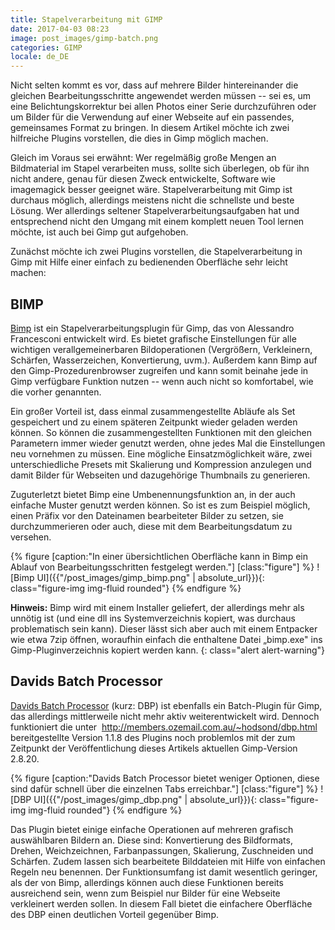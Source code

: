 ```yaml
---
title: Stapelverarbeitung mit GIMP
date: 2017-04-03 08:23
image: post_images/gimp-batch.png
categories: GIMP
locale: de_DE
---
```


Nicht selten kommt es vor, dass auf mehrere Bilder hintereinander die gleichen Bearbeitungsschritte angewendet werden müssen -- sei es, um eine Belichtungskorrektur bei allen Photos einer Serie durchzuführen oder um Bilder für die Verwendung auf einer Webseite auf ein passendes, gemeinsames Format zu bringen. In diesem Artikel möchte ich zwei hilfreiche Plugins vorstellen, die dies in Gimp möglich machen.
<!--more-->

Gleich im Voraus sei erwähnt: Wer regelmäßig große Mengen an Bildmaterial im Stapel verarbeiten muss, sollte sich überlegen, ob für ihn nicht andere, genau für diesen Zweck entwickelte, Software wie imagemagick besser geeignet wäre. Stapelverarbeitung mit Gimp ist durchaus möglich, allerdings meistens nicht die schnellste und beste Lösung. Wer allerdings seltener Stapelverarbeitungsaufgaben hat und entsprechend nicht den Umgang mit einem komplett neuen Tool lernen möchte, ist auch bei Gimp gut aufgehoben.

Zunächst möchte ich zwei Plugins vorstellen, die Stapelverarbeitung in Gimp mit Hilfe einer einfach zu bedienenden Oberfläche sehr leicht machen:

## BIMP

[Bimp](https://github.com/alessandrofrancesconi/gimp-plugin-bimp) ist ein Stapelverarbeitungsplugin für Gimp, das von Alessandro Francesconi entwickelt wird. Es bietet grafische Einstellungen für alle wichtigen verallgemeinerbaren Bildoperationen (Vergrößern, Verkleinern, Schärfen, Wasserzeichen, Konvertierung, uvm.). Außerdem kann Bimp auf den Gimp-Prozedurenbrowser zugreifen und kann somit beinahe jede in Gimp verfügbare Funktion nutzen -- wenn auch nicht so komfortabel, wie die vorher genannten.

Ein großer Vorteil ist, dass einmal zusammengestellte Abläufe als Set gespeichert und zu einem späteren Zeitpunkt wieder geladen werden können. So können die zusammengestellten Funktionen mit den gleichen Parametern immer wieder genutzt werden, ohne jedes Mal die Einstellungen neu vornehmen zu müssen. Eine mögliche Einsatzmöglichkeit wäre, zwei unterschiedliche Presets mit Skalierung und Kompression anzulegen und damit Bilder für Webseiten und dazugehörige Thumbnails zu generieren.

Zuguterletzt bietet Bimp eine Umbenennungsfunktion an, in der auch einfache Muster genutzt werden können. So ist es zum Beispiel möglich, einen Präfix vor den Dateinamen bearbeiteter Bilder zu setzen, sie durchzummerieren oder auch, diese mit dem Bearbeitungsdatum zu versehen.

{% figure [caption:"In einer übersichtlichen Oberfläche kann in Bimp ein Ablauf von Bearbeitungsschritten festgelegt werden."] [class:"figure"] %}
![Bimp UI]({{"/post_images/gimp_bimp.png" | absolute_url}}){: class="figure-img img-fluid rounded"}
{% endfigure %}

**Hinweis:** Bimp wird mit einem Installer geliefert, der allerdings mehr als unnötig ist (und eine dll ins Systemverzeichnis kopiert, was durchaus problematisch sein kann). Dieser lässt sich aber auch mit einem Entpacker wie etwa 7zip öffnen, woraufhin einfach die enthaltene Datei „bimp.exe" ins Gimp-Pluginverzeichnis kopiert werden kann.
{: class="alert alert-warning"}


## Davids Batch Processor

[Davids Batch Processor](http://members.ozemail.com.au/~hodsond/dbp.html) (kurz: DBP) ist ebenfalls ein Batch-Plugin für Gimp, das allerdings mittlerweile nicht mehr aktiv weiterentwickelt wird. Dennoch funktioniert die unter  http://members.ozemail.com.au/~hodsond/dbp.html bereitgestellte Version 1.1.8 des Plugins noch problemlos mit der zum Zeitpunkt der Veröffentlichung dieses Artikels aktuellen Gimp-Version 2.8.20.

{% figure [caption:"Davids Batch Processor bietet weniger Optionen, diese sind dafür schnell über die einzelnen Tabs erreichbar."] [class:"figure"] %}
![DBP UI]({{"/post_images/gimp_dbp.png" | absolute_url}}){: class="figure-img img-fluid rounded"}
{% endfigure %}

Das Plugin bietet einige einfache Operationen auf mehreren grafisch auswählbaren Bildern an. Diese sind: Konvertierung des Bildformats, Drehen, Weichzeichnen, Farbanpassungen, Skalierung, Zuschneiden und Schärfen. Zudem lassen sich bearbeitete Bilddateien mit Hilfe von einfachen Regeln neu benennen. Der Funktionsumfang ist damit wesentlich geringer, als der von Bimp, allerdings können auch diese Funktionen bereits ausreichend sein, wenn zum Beispiel nur Bilder für eine Webseite verkleinert werden sollen. In diesem Fall bietet die einfachere Oberfläche des DBP einen deutlichen Vorteil gegenüber Bimp.


